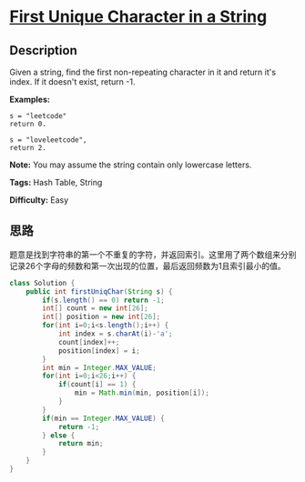 # [First Unique Character in a String][title]

## Description

Given a string, find the first non-repeating character in it and return it's
index. If it doesn't exist, return -1.

**Examples:**


```
s = "leetcode"
return 0.

s = "loveleetcode",
return 2.
```

**Note:** You may assume the string contain only lowercase letters.


**Tags:** Hash Table, String

**Difficulty:** Easy

## 思路

题意是找到字符串的第一个不重复的字符，并返回索引。这里用了两个数组来分别记录26个字母的频数和第一次出现的位置，最后返回频数为1且索引最小的值。

``` java
class Solution {
    public int firstUniqChar(String s) {
        if(s.length() == 0) return -1;
        int[] count = new int[26];
        int[] position = new int[26];
        for(int i=0;i<s.length();i++) {
            int index = s.charAt(i)-'a';
            count[index]++;
            position[index] = i;
        }
        int min = Integer.MAX_VALUE;
        for(int i=0;i<26;i++) {
            if(count[i] == 1) {
                min = Math.min(min, position[i]); 
            }
        }
        if(min == Integer.MAX_VALUE) {
            return -1;
        } else {
            return min;
        }
    }
}
```

[title]: https://leetcode.com/problems/first-unique-character-in-a-string
